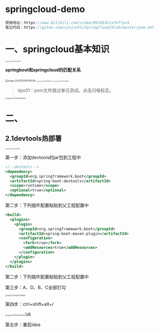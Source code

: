 # springcloud-demo

```java
视频地址：https://www.bilibili.com/video/BV18E411x7eT?p=5
笔记代码：https://gitee.com/cunjinFS/SpringCloud/blob/master/pom.xml
```

# 一、springcloud基本知识

<img src="/Users/weiliang/IdeaProjects/springcloudalibaba-demo/README.assets/image-20211120162220981.png" alt="image-20211120162220981" style="zoom:25%;" />

**springboot和springcloud的匹配关系**

<img src="/Users/weiliang/IdeaProjects/springcloudalibaba-demo/README.assets/image-20211120161702538.png" alt="image-20211120161702538" style="zoom:50%;" />

<img src="/Users/weiliang/IdeaProjects/springcloudalibaba-demo/README.assets/image-20211120161956030.png" alt="image-20211120161956030" style="zoom: 25%;" />

<img src="/Users/weiliang/IdeaProjects/springcloudalibaba-demo/README.assets/image-20211120162028190.png" alt="image-20211120162028190" style="zoom:25%;" />



> tips01：pom文件跳过单元测试。点击闪电标志。

<img src="/Users/weiliang/IdeaProjects/springcloudalibaba-demo/README.assets/image-20211120164455632.png" alt="image-20211120164455632" style="zoom:33%;" />



# 二、

## 2.1devtools热部署

<img src="/Users/weiliang/IdeaProjects/springcloudalibaba-demo/README.assets/image-20211120211142186.png" alt="image-20211120211142186" style="zoom:25%;" />

第一步：添加devtools的jar包到工程中

```xml
<!--devtools-->
<dependency>
  <groupId>org.springframework.boot</groupId>
  <artifactId>spring-boot-devtools</artifactId>
  <scope>runtime</scope>
  <optional>true</optional>
</dependency>
```

第二步：下列插件配置粘贴到父工程配置中

```xml
<build>
  <plugins>
    <plugin>
      <groupId>org.springframework.boot</groupId>
      <artifactId>spring-boot-maven-plugin</artifactId>
      <configuration>
        <fork>true</fork>
        <addResources>true</addResources>
      </configuration>
    </plugin>
  </plugins>
</build>
```

第二步：下列插件配置粘贴到父工程配置中

第三步：A、D、B、C全部打勾

<img src="/Users/weiliang/IdeaProjects/springcloudalibaba-demo/README.assets/image-20211120211408985.png" alt="image-20211120211408985" style="zoom:33%;" />

第四步：ctrl+shift+alt+/

<img src="/Users/weiliang/IdeaProjects/springcloudalibaba-demo/README.assets/image-20211120211550300.png" alt="image-20211120211550300" style="zoom:33%;" />\di

第五步：重启idea

